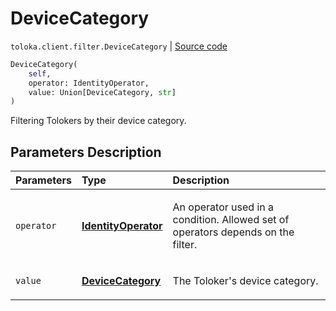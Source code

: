 # DeviceCategory
`toloka.client.filter.DeviceCategory` | [Source code](https://github.com/Toloka/toloka-kit/blob/v1.1.0.post1/src/client/filter.py#L507)

```python
DeviceCategory(
    self,
    operator: IdentityOperator,
    value: Union[DeviceCategory, str]
)
```

Filtering Tolokers by their device category.

## Parameters Description

| Parameters | Type | Description |
| :----------| :----| :-----------|
`operator`|**[IdentityOperator](toloka.client.primitives.operators.IdentityOperator.md)**|<p>An operator used in a condition. Allowed set of operators depends on the filter.</p>
`value`|**[DeviceCategory](toloka.client.filter.DeviceCategory.DeviceCategory.md)**|<p>The Toloker&#x27;s device category.</p>
